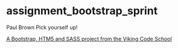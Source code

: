 assignment_bootstrap_sprint
===========================
Paul Brown
Pick yourself up!

[A Bootstrap, HTM5 and SASS project from the Viking Code School](http://www.vikingcodeschool.com)
